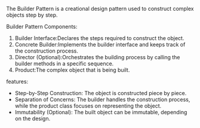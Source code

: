 ﻿
The Builder Pattern is a creational design pattern used to construct complex objects step by step.

Builder Pattern Components:
1. Builder Interface:Declares the steps required to construct the object.
2. Concrete Builder:Implements the builder interface and keeps track of the construction process.
3. Director (Optional):Orchestrates the building process by calling the builder methods in a specific sequence.
4. Product:The complex object that is being built.



features:
- Step-by-Step Construction: The object is constructed piece by piece.
- Separation of Concerns: The builder handles the construction process, while the product class focuses on representing the object.
- Immutability (Optional): The built object can be immutable, depending on the design.

